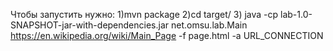 Чтобы запустить нужно:
1)mvn package
2)cd target/
3) java -cp lab-1.0-SNAPSHOT-jar-with-dependencies.jar net.omsu.lab.Main https://en.wikipedia.org/wiki/Main_Page -f page.html -a URL_CONNECTION
